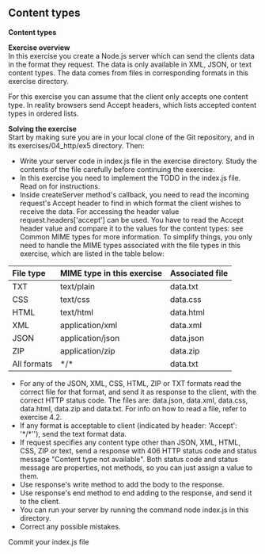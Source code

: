 ## Content types

**Content types**

**Exercise overview**  
In this exercise you create a Node.js server which can send the clients data in the format they request. The data is only available in XML, JSON, or text content types. The data comes from files in corresponding formats in this exercise directory.

For this exercise you can assume that the client only accepts one content type. In reality browsers send Accept headers, which lists accepted content types in ordered lists.

**Solving the exercise**  
Start by making sure you are in your local clone of the Git repository, and in its exercises/04_http/ex5 directory. Then:

  - Write your server code in index.js file in the exercise directory. Study the contents of the file carefully before continuing the exercise.
  - In this exercise you need to implement the TODO in the index.js file. Read on for instructions.
  - Inside createServer method's callback, you need to read the incoming request's Accept header to find in which format the client wishes to receive the data. For accessing the header value request.headers['accept'] can be used. You have to read the Accept header value and compare it to the values for the content types: see Common MIME types for more information. To simplify things, you only need to handle the MIME types associated with the file types in this exercise, which are listed in the table below:


|File type|	MIME type in this exercise|	Associated file|
|:--|:--|:--|
|TXT|	text/plain|	data.txt|
|CSS|	text/css|	data.css|
|HTML|	text/html|	data.html|
|XML|	application/xml|	data.xml|
|JSON|	application/json|	data.json|
|ZIP|	application/zip|	data.zip|
|All formats|	\*/\*	|data.txt|

  - For any of the JSON, XML, CSS, HTML, ZIP or TXT formats read the correct file for that format, and send it as response to the client, with the correct HTTP status code. The files are: data.json, data.xml, data.css, data.html, data.zip and data.txt. For info on how to read a file, refer to exercise 4.2.
  - If any format is acceptable to client (indicated by header: 'Accept': '\*/\*''), send the text format data.
  - If request specifies any content type other than JSON, XML, HTML, CSS, ZIP or text, send a response with 406 HTTP status code and status message "Content type not available". Both status code and status message are properties, not methods, so you can just assign a value to them.
  - Use response's write method to add the body to the response.
  - Use response's end method to end adding to the response, and send it to the client.
  - You can run your server by running the command node index.js in this directory.
  - Correct any possible mistakes.

Commit your index.js file
 
